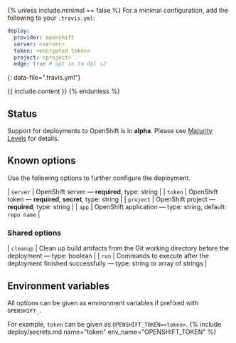 {% unless include.minimal == false %}
For a minimal configuration, add the following to your `.travis.yml`:

```yaml
deploy:
  provider: openshift
  server: <server>
  token: <encrypted token>
  project: <project>
  edge: true # opt in to dpl v2
```
{: data-file=".travis.yml"}



{{ include.content }}
{% endunless %}

## Status

Support for deployments to OpenShift is in **alpha**. Please see [Maturity Levels](/user/deployment-v2#maturity-levels) for details.
## Known options

Use the following options to further configure the deployment.

| `server` | OpenShift server &mdash; **required**, type: string |
| `token` | OpenShift token &mdash; **required**, **secret**, type: string |
| `project` | OpenShift project &mdash; **required**, type: string |
| `app` | OpenShift application &mdash; type: string, default: `repo name` |

### Shared options

| `cleanup` | Clean up build artifacts from the Git working directory before the deployment &mdash; type: boolean |
| `run` | Commands to execute after the deployment finished successfully &mdash; type: string or array of strings |

## Environment variables

All options can be given as environment variables if prefixed with `OPENSHIFT_`.

For example, `token` can be given as `OPENSHIFT_TOKEN=<token>`.
{% include deploy/secrets.md name="token" env_name="OPENSHIFT_TOKEN" %}